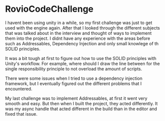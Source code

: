 # RovioCodeChallenge
 
I havent been using unity in a while, so my first challenge was just to get used with the engine again. After that I looked through the different subjects that was talked about in the interview and thought of ways to implement them into the project. I didnt have any experience with the areas before such as Addressables, Dependency Injection and only small knowlege of th SOLID principles.

It was a bit tough at first to figure out how to use the SOLID principles with Unity's workflow. For example, where should I draw the line between for the single responsibility principle to not overload the amount of scripts.

There were some issues when I tried to use a dependency injection framework, but I eventually figured out the different problems that I encountered.

My last challenge was to implement Addressables, at first it went very smooth and easy. But then when I built the project, they acted differently. It was my async handle that acted different in the build than in the editor and fixed that issue.

